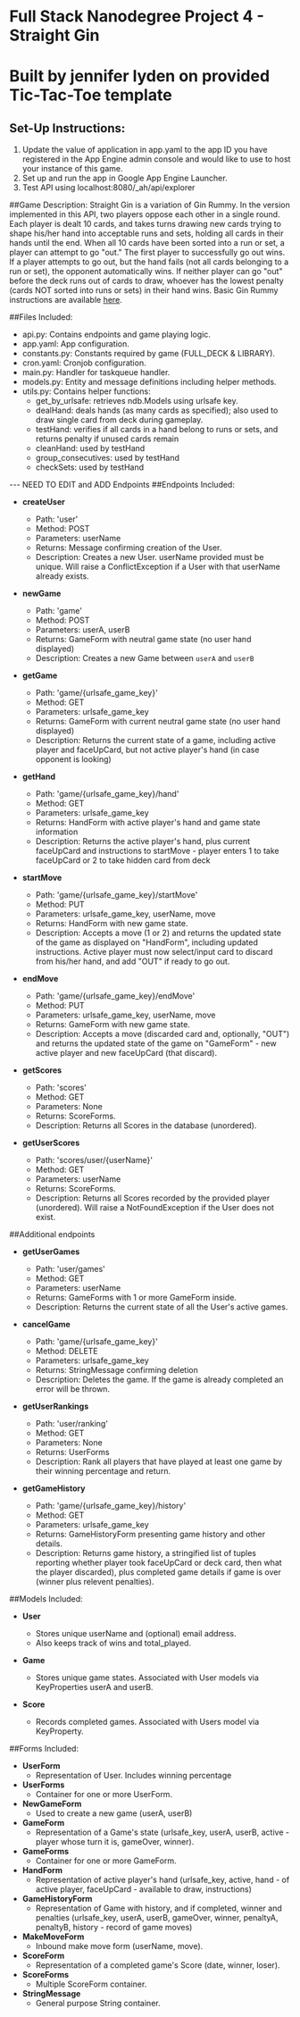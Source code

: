 # Full Stack Nanodegree Project 4 - Straight Gin
# Built by jennifer lyden on provided Tic-Tac-Toe template


## Set-Up Instructions:
1. Update the value of application in app.yaml to the app ID you have registered in the App Engine admin console and would like to use to host your instance of this game.
2. Set up and run the app in Google App Engine Launcher.
3. Test API using localhost:8080/_ah/api/explorer 
 

##Game Description:
Straight Gin is a variation of Gin Rummy. In the version implemented in this API, two players oppose each other in a single round. Each player is dealt 10 cards, and takes turns drawing new cards trying to shape his/her hand into acceptable runs and sets, holding all cards in their hands until the end. When all 10 cards have been sorted into a run or set, a player can attempt to go "out." The first player to successfully go out wins. If a player attempts to go out, but the hand fails (not all cards belonging to a run or set), the opponent automatically wins. If neither player can go "out" before the deck runs out of cards to draw, whoever has the lowest penalty (cards NOT sorted into runs or sets) in their hand wins.  Basic Gin Rummy instructions are available [here](https://en.wikipedia.org/wiki/Gin_rummy).


##Files Included:
 - api.py: Contains endpoints and game playing logic.
 - app.yaml: App configuration.
 - constants.py: Constants required by game (FULL_DECK & LIBRARY).
 - cron.yaml: Cronjob configuration.
 - main.py: Handler for taskqueue handler.
 - models.py: Entity and message definitions including helper methods.
 - utils.py: Contains helper functions:
    - get_by_urlsafe: retrieves ndb.Models using urlsafe key.
    - dealHand: deals hands (as many cards as specified); also used to draw single card from deck during gameplay.
    - testHand: verifies if all cards in a hand belong to runs or sets, and returns penalty if unused cards remain
    - cleanHand: used by testHand
    - group_consecutives: used by testHand
    - checkSets: used by testHand
    
--- NEED TO EDIT and ADD Endpoints
##Endpoints Included:
 - **createUser**
    - Path: 'user'
    - Method: POST
    - Parameters: userName
    - Returns: Message confirming creation of the User.
    - Description: Creates a new User. userName provided must be unique. Will 
    raise a ConflictException if a User with that userName already exists.
    
 - **newGame**
    - Path: 'game'
    - Method: POST
    - Parameters: userA, userB
    - Returns: GameForm with neutral game state (no user hand displayed)
    - Description: Creates a new Game between `userA` and `userB`
     
 - **getGame**
    - Path: 'game/{urlsafe_game_key}'
    - Method: GET
    - Parameters: urlsafe_game_key
    - Returns: GameForm with current neutral game state (no user hand displayed)
    - Description: Returns the current state of a game, including active player and faceUpCard, but not active player's hand (in case opponent is looking)
    
 - **getHand**
    - Path: 'game/{urlsafe_game_key}/hand'
    - Method: GET
    - Parameters: urlsafe_game_key
    - Returns: HandForm with active player's hand and game state information
    - Description: Returns the active player's hand, plus current faceUpCard and instructions to startMove - player enters 1 to take faceUpCard or 2 to take hidden card from deck

 - **startMove**
    - Path: 'game/{urlsafe_game_key}/startMove'
    - Method: PUT
    - Parameters: urlsafe_game_key, userName, move
    - Returns: HandForm with new game state.
    - Description: Accepts a move (1 or 2) and returns the updated state of the game as displayed on "HandForm", including updated instructions. Active player must now select/input card to discard from his/her hand, and add "OUT" if ready to go out.
    
 - **endMove**
    - Path: 'game/{urlsafe_game_key}/endMove'
    - Method: PUT
    - Parameters: urlsafe_game_key, userName, move
    - Returns: GameForm with new game state.
    - Description: Accepts a move (discarded card and, optionally, "OUT") and returns the updated state of the game on "GameForm" - new active player and new faceUpCard (that discard).
    
 - **getScores**
    - Path: 'scores'
    - Method: GET
    - Parameters: None
    - Returns: ScoreForms.
    - Description: Returns all Scores in the database (unordered).
    
 - **getUserScores**
    - Path: 'scores/user/{userName}'
    - Method: GET
    - Parameters: userName
    - Returns: ScoreForms. 
    - Description: Returns all Scores recorded by the provided player (unordered).
    Will raise a NotFoundException if the User does not exist.
    

##Additional endpoints
 - **getUserGames**
    - Path: 'user/games'
    - Method: GET
    - Parameters: userName
    - Returns: GameForms with 1 or more GameForm inside.
    - Description: Returns the current state of all the User's active games.
    
 - **cancelGame**
    - Path: 'game/{urlsafe_game_key}'
    - Method: DELETE
    - Parameters: urlsafe_game_key
    - Returns: StringMessage confirming deletion
    - Description: Deletes the game. If the game is already completed an error
    will be thrown.
    
 - **getUserRankings**
    - Path: 'user/ranking'
    - Method: GET
    - Parameters: None
    - Returns: UserForms
    - Description: Rank all players that have played at least one game by their
    winning percentage and return.

 - **getGameHistory**
    - Path: 'game/{urlsafe_game_key}/history'
    - Method: GET
    - Parameters: urlsafe_game_key
    - Returns: GameHistoryForm presenting game history and other details.
    - Description: Returns game history, a stringified list of tuples reporting whether player took faceUpCard or deck card, then what the player discarded), plus completed game details if game is over (winner plus relevent penalties).


##Models Included:
 - **User**
    - Stores unique userName and (optional) email address.
    - Also keeps track of wins and total_played.
    
 - **Game**
    - Stores unique game states. Associated with User models via KeyProperties
    userA and userB.
    
 - **Score**
    - Records completed games. Associated with Users model via KeyProperty.


##Forms Included:
 - **UserForm**
    - Representation of User. Includes winning percentage
 - **UserForms**
    - Container for one or more UserForm.
 - **NewGameForm**
    - Used to create a new game (userA, userB)
 - **GameForm**
    - Representation of a Game's state (urlsafe_key, userA, userB, active - player whose turn it is, gameOver, winner).
 - **GameForms**
    - Container for one or more GameForm.
 - **HandForm**
    - Representation of active player's hand (urlsafe_key, active, hand - of active player, faceUpCard - available to draw, instructions) 
 - **GameHistoryForm**
    - Representation of Game with history, and if completed, winner and penalties (urlsafe_key, userA, userB, gameOver, winner, penaltyA, penaltyB, history - record of game moves)
 - **MakeMoveForm**
    - Inbound make move form (userName, move).
 - **ScoreForm**
    - Representation of a completed game's Score (date, winner, loser).
 - **ScoreForms**
    - Multiple ScoreForm container.
 - **StringMessage**
    - General purpose String container.